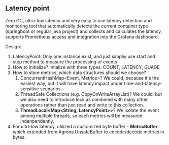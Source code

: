 Latency point
--------------------------

Zero GC, ultra-low latency and very easy to use latency detection and monitoring tool that automatically detects the current container type (springboot or regular java project) and collects and calculates the latency, supports Prometheus access and integration into the Grafana dashboard.

Design:

1. LatencyPoint: Only one instance exist, and just simpliy use start and stop method to measure the processing of events
2. How to initialize? Intialize with three types: COUNT, LATENCY, GUAGE
3. How to store metrics, which data structures should we choose? 
    1. ConcurrentHashMap<Event, Metrics>?  We could, because it's the easiest way, but it will have latency impact under time-and-latency-sensitive scenarios.
    2. ThreadSafe Collections (e.g. CopyOnWriteArrayList)? We could, but we also need to introduce lock as combined with many other operations rather than just read and write to this collection.
    3. **ThreadLocal<Map<String, LatencyPoint>>**? We isolate the event among multiple threads, so each metrics will be measured indenpendently.
4. For ultrl-low latency, utilized a customized byte buffer - **MetricBuffer** which extended from Agrona UnsafeBuffer to encode/decode metrics in bytes.
    
